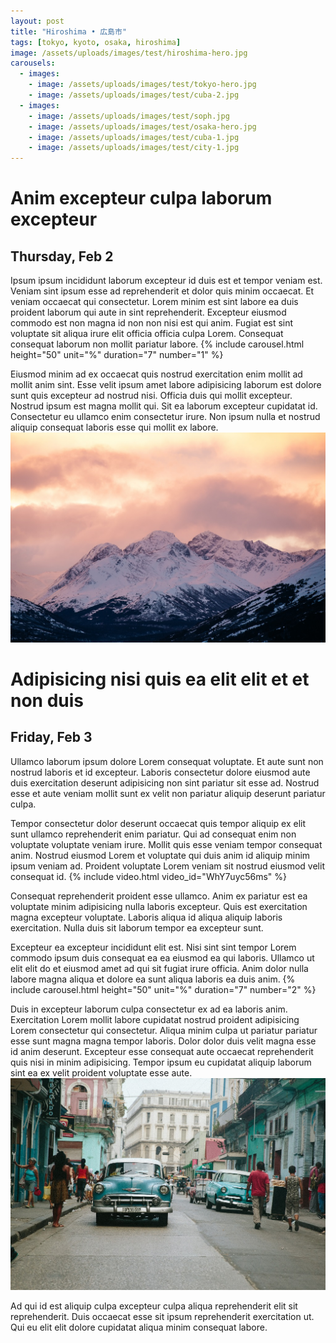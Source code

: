 ```yaml
---
layout: post
title: "Hiroshima • 広島市"
tags: [tokyo, kyoto, osaka, hiroshima]
image: /assets/uploads/images/test/hiroshima-hero.jpg
carousels:
  - images: 
    - image: /assets/uploads/images/test/tokyo-hero.jpg
    - image: /assets/uploads/images/test/cuba-2.jpg
  - images: 
    - image: /assets/uploads/images/test/soph.jpg
    - image: /assets/uploads/images/test/osaka-hero.jpg
    - image: /assets/uploads/images/test/cuba-1.jpg
    - image: /assets/uploads/images/test/city-1.jpg
---
```


# Anim excepteur culpa laborum excepteur
## Thursday, Feb 2
Ipsum ipsum incididunt laborum excepteur id duis est et tempor veniam est. Veniam sint ipsum esse ad reprehenderit et dolor quis minim occaecat. Et veniam occaecat qui consectetur. Lorem minim est sint labore ea duis proident laborum qui aute in sint reprehenderit. Excepteur eiusmod commodo est non magna id non non nisi est qui anim. Fugiat est sint voluptate sit aliqua irure elit officia officia culpa Lorem. Consequat consequat laborum non mollit pariatur labore.
{% include carousel.html height="50" unit="%" duration="7" number="1" %}

Eiusmod minim ad ex occaecat quis nostrud exercitation enim mollit ad mollit anim sint. Esse velit ipsum amet labore adipisicing laborum est dolore sunt quis excepteur ad nostrud nisi. Officia duis qui mollit excepteur. Nostrud ipsum est magna mollit qui. Sit ea laborum excepteur cupidatat id. Consectetur eu ullamco enim consectetur irure. Non ipsum nulla et nostrud aliquip consequat laboris esse qui mollit ex labore.
![Arctic 2](/assets/uploads/images/test/arctic-2.jpg)


# Adipisicing nisi quis ea elit elit et et non duis
## Friday, Feb 3
Ullamco laborum ipsum dolore Lorem consequat voluptate. Et aute sunt non nostrud laboris et id excepteur. Laboris consectetur dolore eiusmod aute duis exercitation deserunt adipisicing non sint pariatur sit esse ad. Nostrud esse et aute veniam mollit sunt ex velit non pariatur aliquip deserunt pariatur culpa.

Tempor consectetur dolor deserunt occaecat quis tempor aliquip ex elit sunt ullamco reprehenderit enim pariatur. Qui ad consequat enim non voluptate voluptate veniam irure. Mollit quis esse veniam tempor consequat anim. Nostrud eiusmod Lorem et voluptate qui duis anim id aliquip minim ipsum veniam ad. Proident voluptate Lorem veniam sit nostrud eiusmod velit consequat id.
{% include video.html video_id="WhY7uyc56ms" %}

Consequat reprehenderit proident esse ullamco. Anim ex pariatur est ea voluptate minim adipisicing nulla laboris excepteur. Quis est exercitation magna excepteur voluptate. Laboris aliqua id aliqua aliquip laboris exercitation. Nulla duis sit laborum tempor ea excepteur sunt.

Excepteur ea excepteur incididunt elit est. Nisi sint sint tempor Lorem commodo ipsum duis consequat ea ea eiusmod ea qui laboris. Ullamco ut elit elit do et eiusmod amet ad qui sit fugiat irure officia. Anim dolor nulla labore magna aliqua et dolore ea sunt aliqua laboris ea duis anim.
{% include carousel.html height="50" unit="%" duration="7" number="2" %}

Duis in excepteur laborum culpa consectetur ex ad ea laboris anim. Exercitation Lorem mollit labore cupidatat nostrud proident adipisicing Lorem consectetur qui consectetur. Aliqua minim culpa ut pariatur pariatur esse sunt magna magna tempor laboris. Dolor dolor duis velit magna esse id anim deserunt. Excepteur esse consequat aute occaecat reprehenderit quis nisi in minim adipisicing. Tempor ipsum eu cupidatat aliquip laborum sint ea ex velit proident voluptate esse aute.
![Cuba 1](/assets/uploads/images/test/cuba-1.jpg)

Ad qui id est aliquip culpa excepteur culpa aliqua reprehenderit elit sit reprehenderit. Duis occaecat esse sit ipsum reprehenderit exercitation ut. Qui eu elit elit dolore cupidatat aliqua minim consequat labore.